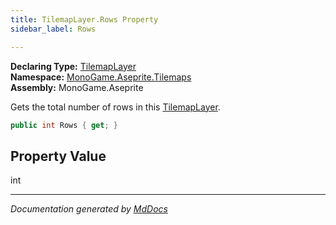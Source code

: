 ```yaml
---
title: TilemapLayer.Rows Property
sidebar_label: Rows

---
```


**Declaring Type:** [TilemapLayer](../)  
**Namespace:** [MonoGame.Aseprite.Tilemaps](../../)  
**Assembly:** MonoGame.Aseprite

Gets the total number of rows in this [TilemapLayer](../).

```csharp
public int Rows { get; }
```

## Property Value

int

___

*Documentation generated by [MdDocs](https://github.com/ap0llo/mddocs)*
